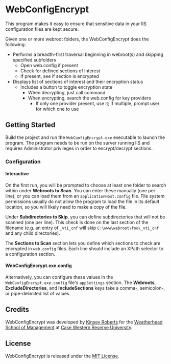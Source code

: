 # WebConfigEncrypt

This program makes it easy to ensure that sensitive data in your IIS configuration files are kept secure. 

Given one or more webroot folders, the WebConfigEncrypt does the following:

* Performs a breadth-first traversal beginning in webroot(s) and skipping specified subfolders
	* Open web.config if present
	* Check for defined sections of interest
	* If present, see if section is encrypted
* Displays list of sections of interest and their encryption status
	* Includes a button to toggle encryption state
		* When decrypting, just call command
		* When encrypting, search the web.config for key providers
			* If only one provider present, use it; if multiple, prompt user for which one to use

## Getting Started

Build the project and run the `WebConfigEncrypt.exe` executable to launch the program. The program needs to be run on the surver running IIS and requires Administrator privileges in order to encrypt/decrypt sections.

### Configuration

#### Interactive

On the first run, you will be prompted to choose at least one folder to search within under **Webroots to Scan**. You can enter these manually (one per line), or you can load them from an `applicationHost.config` file. File system permissions usually do not allow the program to load the file in its default location, so you will likely need to make a copy of the file.

Under **Subdirectories to Skip**, you can define subdirectories that will not be scanned (one per line). This check is done on the last section of the filename (e.g. an entry of `_vti_cnf` will skip `C:\www\webroot\foo\_vti_cnf` and any child directories). 

The **Sections to Scan** section lets you define which sections to check are encrypted in `web.config` files. Each line should include an XPath selector to a configuration section.

#### WebConfigEncrypt.exe.config

Alternatively, you can configure these values in the `WebConfigEncrypt.exe.config` file's `appSettings` section. The **Webroots**, **ExcludeDirectories**, and **IncludeSections** keys take a comma-, semicolon-, or pipe-delimited list of values.

## Credits
WebConfigEncrypt was developed by [Kinsey Roberts](https://github.com/kinzdesign) for the [Weatherhead School of Management](https://weatherhead.case.edu/) at [Case Western Reserve University](https://case.edu/).

## License
WebConfigEncrypt is released under the [MIT License](LICENSE).
